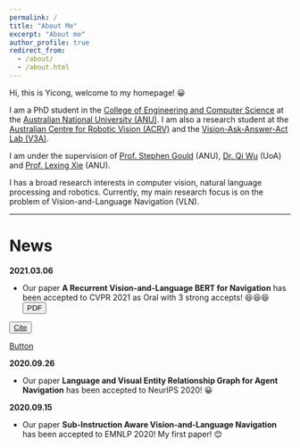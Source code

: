 ```yaml
---
permalink: /
title: "About Me"
excerpt: "About me"
author_profile: true
redirect_from: 
  - /about/
  - /about.html
---
```


Hi, this is Yicong, welcome to my homepage! 😀

I am a PhD student in the [College of Engineering and Computer Science](https://cecs.anu.edu.au/) at the [Australian National University (ANU)](https://www.anu.edu.au/). I am also a research student at the [Australian Centre for Robotic Vision (ACRV)](https://www.roboticvision.org/) and the [Vision-Ask-Answer-Act Lab (V3A)](https://v3alab.github.io/#about).

I am under the supervision of [Prof. Stephen Gould](http://users.cecs.anu.edu.au/~sgould/) (ANU), [Dr. Qi Wu](http://www.qi-wu.me/) (UoA) and [Prof. Lexing Xie](http://users.cecs.anu.edu.au/~xlx/) (ANU).

I has a broad research interests in computer vision, natural language processing and robotics. Currently, my main research focus is on the problem of Vision-and-Language Navigation (VLN).

------

News
======

**2021.03.06**
- Our paper **A Recurrent Vision-and-Language BERT for Navigation** has been accepted to CVPR 2021 as Oral with 3 strong accepts! 😆😆😆 <button name="button" onclick="https://arxiv.org/abs/2011.13922">PDF</button>

<button type="button" class="btn btn-outline-primary my-1 mr-1 btn-sm js-cite-modal">[Cite](https://arxiv.org/abs/2011.13922)</button>

<a class="button" href="https://arxiv.org/abs/2011.13922">Button</a>

**2020.09.26**
- Our paper **Language and Visual Entity Relationship Graph for Agent Navigation** has been accepted to NeurIPS 2020! 😀

**2020.09.15**
- Our paper **Sub-Instruction Aware Vision-and-Language Navigation** has been accepted to EMNLP 2020! My first paper! 😊
